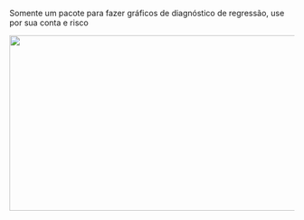 Somente um pacote para fazer gráficos de diagnóstico de regressão, use por sua conta e risco
<p align="center"><img align="center" src="https://31.media.tumblr.com/076e346e52751974978dea7594cc292b/tumblr_mi9fdzG4fI1rqy91ao2_500.gif" height="310px" width="590"/></p>

